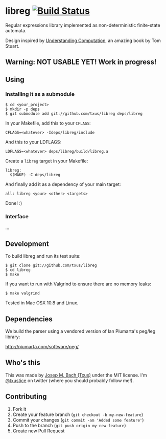 # libreg [![Build Status](https://travis-ci.org/txus/libreg.png)](https://travis-ci.org/txus/libreg)

Regular expressions library implemented as non-deterministic finite-state
automata.

Design inspired by [Understanding Computation][book], an amazing book by Tom Stuart.

## Warning: NOT USABLE YET! Work in progress!

## Using

### Installing it as a submodule

    $ cd <your_project>
    $ mkdir -p deps
    $ git submodule add git://github.com/txus/libreg deps/libreg

In your Makefile, add this to your `CFLAGS`:

    CFLAGS=<whatever> -Ideps/libreg/include

And this to your LDFLAGS:

    LDFLAGS=<whatever> deps/libreg/build/libreg.a

Create a `libreg` target in your Makefile:

```make
libreg:
  $(MAKE) -C deps/libreg
```

And finally add it as a dependency of your main target:

```make
all: libreg <your> <other> <targets>
```

Done! :)

### Interface

...

## Development

To build libreg and run its test suite:

    $ git clone git://github.com/txus/libreg
    $ cd libreg
    $ make

If you want to run with Valgrind to ensure there are no memory leaks:

    $ make valgrind

Tested in Mac OSX 10.8 and Linux.

## Dependencies

We build the parser using a vendored version of Ian Piumarta's peg/leg library:

  http://piumarta.com/software/peg/

## Who's this

This was made by [Josep M. Bach (Txus)](http://txustice.me) under the MIT
license. I'm [@txustice][twitter] on twitter (where you should probably follow
me!).

## Contributing

1. Fork it
2. Create your feature branch (`git checkout -b my-new-feature`)
3. Commit your changes (`git commit -am 'Added some feature'`)
4. Push to the branch (`git push origin my-new-feature`)
5. Create new Pull Request

[twitter]: https://twitter.com/txustice
[book]: http://computationbook.com/